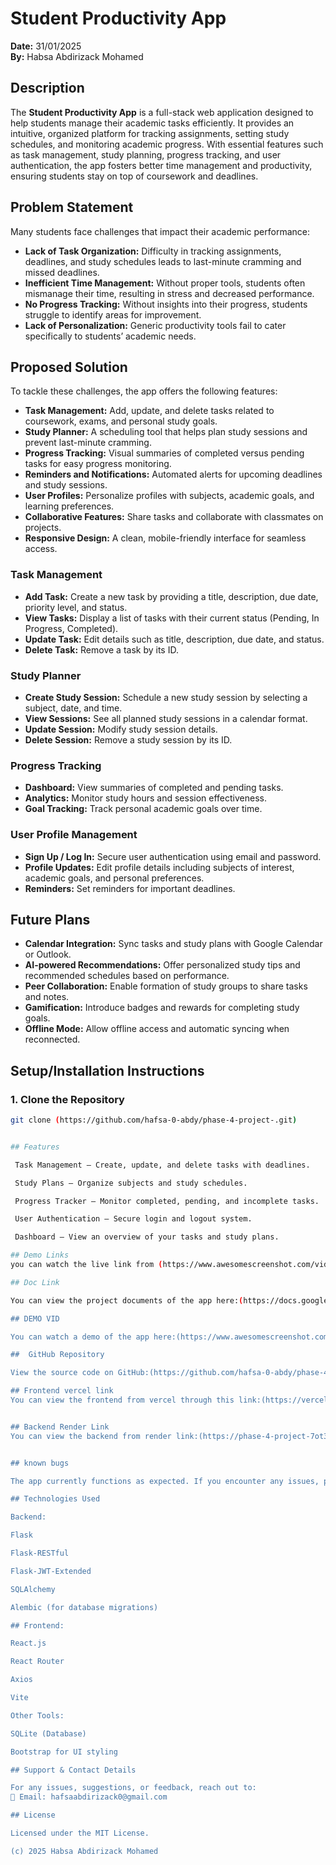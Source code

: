 # Student Productivity App

**Date:** 31/01/2025  
**By:** Habsa Abdirizack Mohamed

## Description

The **Student Productivity App** is a full-stack web application designed to help students manage their academic tasks efficiently. It provides an intuitive, organized platform for tracking assignments, setting study schedules, and monitoring academic progress. With essential features such as task management, study planning, progress tracking, and user authentication, the app fosters better time management and productivity, ensuring students stay on top of coursework and deadlines.

## Problem Statement

Many students face challenges that impact their academic performance:
- **Lack of Task Organization:** Difficulty in tracking assignments, deadlines, and study schedules leads to last-minute cramming and missed deadlines.
- **Inefficient Time Management:** Without proper tools, students often mismanage their time, resulting in stress and decreased performance.
- **No Progress Tracking:** Without insights into their progress, students struggle to identify areas for improvement.
- **Lack of Personalization:** Generic productivity tools fail to cater specifically to students’ academic needs.

## Proposed Solution

To tackle these challenges, the app offers the following features:
- **Task Management:** Add, update, and delete tasks related to coursework, exams, and personal study goals.
- **Study Planner:** A scheduling tool that helps plan study sessions and prevent last-minute cramming.
- **Progress Tracking:** Visual summaries of completed versus pending tasks for easy progress monitoring.
- **Reminders and Notifications:** Automated alerts for upcoming deadlines and study sessions.
- **User Profiles:** Personalize profiles with subjects, academic goals, and learning preferences.
- **Collaborative Features:** Share tasks and collaborate with classmates on projects.
- **Responsive Design:** A clean, mobile-friendly interface for seamless access.


### Task Management
- **Add Task:** Create a new task by providing a title, description, due date, priority level, and status.
- **View Tasks:** Display a list of tasks with their current status (Pending, In Progress, Completed).
- **Update Task:** Edit details such as title, description, due date, and status.
- **Delete Task:** Remove a task by its ID.

### Study Planner
- **Create Study Session:** Schedule a new study session by selecting a subject, date, and time.
- **View Sessions:** See all planned study sessions in a calendar format.
- **Update Session:** Modify study session details.
- **Delete Session:** Remove a study session by its ID.

### Progress Tracking
- **Dashboard:** View summaries of completed and pending tasks.
- **Analytics:** Monitor study hours and session effectiveness.
- **Goal Tracking:** Track personal academic goals over time.

### User Profile Management
- **Sign Up / Log In:** Secure user authentication using email and password.
- **Profile Updates:** Edit profile details including subjects of interest, academic goals, and personal preferences.
- **Reminders:** Set reminders for important deadlines.

## Future Plans

- **Calendar Integration:** Sync tasks and study plans with Google Calendar or Outlook.
- **AI-powered Recommendations:** Offer personalized study tips and recommended schedules based on performance.
- **Peer Collaboration:** Enable formation of study groups to share tasks and notes.
- **Gamification:** Introduce badges and rewards for completing study goals.
- **Offline Mode:** Allow offline access and automatic syncing when reconnected.

## Setup/Installation Instructions

### 1. Clone the Repository
```bash
git clone (https://github.com/hafsa-0-abdy/phase-4-project-.git)


## Features

 Task Management – Create, update, and delete tasks with deadlines.

 Study Plans – Organize subjects and study schedules.

 Progress Tracker – Monitor completed, pending, and incomplete tasks.

 User Authentication – Secure login and logout system.

 Dashboard – View an overview of your tasks and study plans.

## Demo Links
you can watch the live link from (https://www.awesomescreenshot.com/video/36162742?key=52cb10f48a9afb840d85bb29dcff0e1f)

## Doc Link

You can view the project documents of the app here:(https://docs.google.com/document/d/116XsRrb7mrHsT_zBqYtYvydLm85WLItZtnaa8bV98hs/edit?)usp=sharing"

## DEMO VID 

You can watch a demo of the app here:(https://www.awesomescreenshot.com/video/36162742?key=52cb10f48a9afb840d85bb29dcff0e1f)

##  GitHub Repository

View the source code on GitHub:(https://github.com/hafsa-0-abdy/phase-4-project-.git)

## Frontend vercel link 
You can view the frontend from vercel through this link:(https://vercel.com/hafsa-0-abdys-projects/productivityapp/4HTMkyWEABdCea95PqMxXLpj4ecV)


## Backend Render Link
You can view the backend from render link:(https://phase-4-project-7ot3.onrender.com)


## known bugs 

The app currently functions as expected. If you encounter any issues, please report them in the repository's Issues section.

## Technologies Used

Backend:

Flask

Flask-RESTful

Flask-JWT-Extended

SQLAlchemy

Alembic (for database migrations)

## Frontend:

React.js

React Router

Axios

Vite

Other Tools:

SQLite (Database)

Bootstrap for UI styling

## Support & Contact Details

For any issues, suggestions, or feedback, reach out to:
📧 Email: hafsaabdirizack0@gmail.com

## License

Licensed under the MIT License.

(c) 2025 Habsa Abdirizack Mohamed

